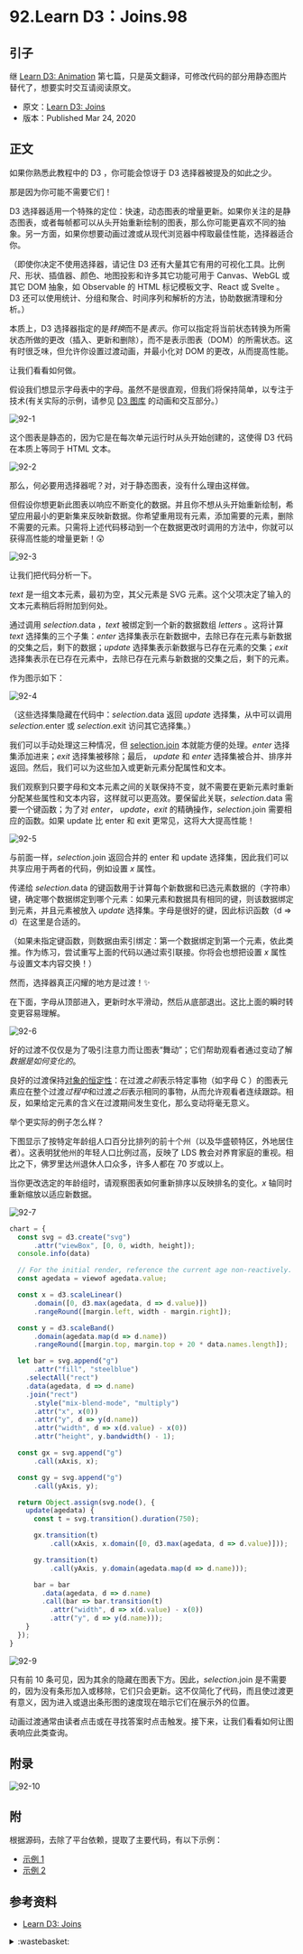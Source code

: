 # 92.Learn D3：Joins.98

## <a name="start"></a> 引子
继 [Learn D3: Animation][url-pre] 第七篇，只是英文翻译，可修改代码的部分用静态图片替代了，想要实时交互请阅读原文。

- 原文：[Learn D3: Joins][url-1]
- 版本：Published Mar 24, 2020

## <a name="title1"></a> 正文
如果你熟悉此教程中的 D3 ，你可能会惊讶于 D3 选择器被提及的如此之少。

那是因为你可能不需要它们！

D3 选择器适用一个特殊的定位：快速，动态图表的增量更新。如果你关注的是静态图表，或者每帧都可以从头开始重新绘制的图表，那么你可能更喜欢不同的抽象。另一方面，如果你想要动画过渡或从现代浏览器中榨取最佳性能，选择器适合你。

（即使你决定不使用选择器，请记住 D3 还有大量其它有用的可视化工具。比例尺、形状、插值器、颜色、地图投影和许多其它功能可用于 Canvas、WebGL 或其它 DOM 抽象，如 Observable 的 HTML 标记模板文字、React 或 Svelte 。D3 还可以使用统计、分组和聚合、时间序列和解析的方法，协助数据清理和分析。）

本质上，D3 选择器指定的是*转换*而不是*表示*。你可以指定将当前状态转换为所需状态所做的更改（插入、更新和删除），而不是表示图表（DOM）的所需状态。这有时很乏味，但允许你设置过渡动画，并最小化对 DOM 的更改，从而提高性能。

让我们看看如何做。

假设我们想显示字母表中的字母。虽然不是很直观，但我们将保持简单，以专注于技术(有关实际的示例，请参见 [D3 图库][url-2] 的动画和交互部分。）

![92-1][url-local-1]

这个图表是静态的，因为它是在每次单元运行时从头开始创建的，这使得 D3 代码在本质上等同于 HTML 文本。

![92-2][url-local-2]

那么，何必要用选择器呢？对，对于静态图表，没有什么理由这样做。

但假设你想更新此图表以响应不断变化的数据。并且你不想从头开始重新绘制，希望应用最小的更新集来反映新数据。你希望重用现有元素，添加需要的元素，删除不需要的元素。只需将上述代码移动到一个在数据更改时调用的方法中，你就可以获得高性能的增量更新！😲

![92-3][url-local-3]

让我们把代码分析一下。

*text* 是一组文本元素，最初为空，其父元素是 SVG 元素。这个父项决定了输入的文本元素稍后将附加到何处。

通过调用 *selection*.data ，*text* 被绑定到一个新的数据数组 *letters* 。这将计算 *text* 选择集的三个子集：*enter* 选择集表示在新数据中，去除已存在元素与新数据的交集之后，剩下的数据；*update* 选择集表示新数据与已存在元素的交集；*exit* 选择集表示在已存在元素中，去除已存在元素与新数据的交集之后，剩下的元素。

作为图示如下：

![92-4][url-local-4]

（这些选择集隐藏在代码中：*selection*.data 返回 *update* 选择集，从中可以调用 *selection*.enter 或 *selection*.exit 访问其它选择集。）

我们可以手动处理这三种情况，但 [selection.join][url-3] 本就能方便的处理。*enter* 选择集添加进来；*exit* 选择集被移除；最后， *update* 和 *enter* 选择集被合并、排序并返回。然后，我们可以为这些加入或更新元素分配属性和文本。

我们观察到只要字母和文本元素之间的关联保持不变，就不需要在更新元素时重新分配某些属性和文本内容，这样就可以更高效。要保留此关联，*selection*.data 需要一个键函数；为了对 *enter*， *update*，*exit* 的精确操作，*selection*.join 需要相应的函数。如果 update 比 enter 和 exit 更常见，这将大大提高性能！

![92-5][url-local-5]

与前面一样，*selection*.join 返回合并的 enter 和 update 选择集，因此我们可以共享应用于两者的代码，例如设置 *x* 属性。

传递给 *selection*.data 的键函数用于计算每个新数据和已选元素数据的（字符串）键，确定哪个数据绑定到哪个元素：如果元素和数据具有相同的键，则该数据绑定到元素，并且元素被放入 *update* 选择集。字母是很好的键，因此标识函数（d => d）在这里是合适的。

（如果未指定键函数，则数据由索引绑定：第一个数据绑定到第一个元素，依此类推。作为练习，尝试重写上面的代码以通过索引联接。你将会也想把设置 *x* 属性与设置文本内容交换！）

然而，选择器真正闪耀的地方是过渡！✨

在下面，字母从顶部进入，更新时水平滑动，然后从底部退出。这比上面的瞬时转变更容易理解。

![92-6][url-local-6]

好的过渡不仅仅是为了吸引注意力而让图表“舞动”；它们帮助观看者通过变动了解*数据是如何变化的*。

良好的过渡保持[对象的恒定性][url-4]：在过渡*之前*表示特定事物（如字母 C ）的图表元素应在整个过渡*过程中*和过渡*之后*表示相同的事物，从而允许观看者连续跟踪。相反，如果给定元素的含义在过渡期间发生变化，那么变动将毫无意义。

举个更实际的例子怎么样？

下图显示了按特定年龄组人口百分比排列的前十个州（以及华盛顿特区，外地居住者）。这表明犹他州的年轻人口比例过高，反映了 LDS 教会对养育家庭的重视。相比之下，佛罗里达州退休人口众多，许多人都在 70 岁或以上。

当你更改选定的年龄组时，请观察图表如何重新排序以反映排名的变化。*x* 轴同时重新缩放以适应新数据。

![92-7][url-local-7]

```js
chart = {
  const svg = d3.create("svg")
      .attr("viewBox", [0, 0, width, height]);
  console.info(data)

  // For the initial render, reference the current age non-reactively.
  const agedata = viewof agedata.value;

  const x = d3.scaleLinear()
      .domain([0, d3.max(agedata, d => d.value)])
      .rangeRound([margin.left, width - margin.right]);

  const y = d3.scaleBand()
      .domain(agedata.map(d => d.name))
      .rangeRound([margin.top, margin.top + 20 * data.names.length]);

  let bar = svg.append("g")
      .attr("fill", "steelblue")
    .selectAll("rect")
    .data(agedata, d => d.name)
    .join("rect")
      .style("mix-blend-mode", "multiply")
      .attr("x", x(0))
      .attr("y", d => y(d.name))
      .attr("width", d => x(d.value) - x(0))
      .attr("height", y.bandwidth() - 1);

  const gx = svg.append("g")
      .call(xAxis, x);

  const gy = svg.append("g")
      .call(yAxis, y);

  return Object.assign(svg.node(), {
    update(agedata) {
      const t = svg.transition().duration(750);

      gx.transition(t)
          .call(xAxis, x.domain([0, d3.max(agedata, d => d.value)]));

      gy.transition(t)
          .call(yAxis, y.domain(agedata.map(d => d.name)));

      bar = bar
        .data(agedata, d => d.name)
        .call(bar => bar.transition(t)
          .attr("width", d => x(d.value) - x(0))
          .attr("y", d => y(d.name)));
    }
  });
}
```

![92-9][url-local-9]

只有前 10 条可见，因为其余的隐藏在图表下方。因此，*selection*.join 是不需要的，因为没有条形加入或移除，它们只会更新。这不仅简化了代码，而且使过渡更有意义，因为进入或退出条形图的速度现在暗示它们在展示外的位置。

动画过渡通常由读者点击或在寻找答案时点击触发。接下来，让我们看看如何让图表响应此类查询。
## 附录

![92-10][url-local-10]

## 附
根据源码，去除了平台依赖，提取了主要代码，有以下示例：
- [示例 1][url-5]
- [示例 2][url-6]


## <a name="reference"></a> 参考资料
- [Learn D3: Joins][url-1]

[url-pre]:https://github.com/XXHolic/blog/issues/97
[url-1]:https://observablehq.com/@d3/learn-d3-joins?collection=@d3/learn-d3
[url-2]:https://observablehq.com/@d3/gallery
[url-3]:https://observablehq.com/@d3/selection-join
[url-4]:https://bost.ocks.org/mike/constancy/

[url-5]:https://xxholic.github.io/lab/blog/92/index.html
[url-6]:https://xxholic.github.io/lab/blog/92/index2.html


[url-local-1]:./images/92/1.png
[url-local-2]:./images/92/2.png
[url-local-3]:./images/92/3.png
[url-local-4]:./images/92/4.png
[url-local-5]:./images/92/5.png
[url-local-6]:./images/92/6.png
[url-local-7]:./images/92/7.png
[url-local-8]:./images/92/8.png
[url-local-9]:./images/92/9.png
[url-local-10]:./images/92/10.png

<details>
<summary>:wastebasket:</summary>

《巫师 3》主线剧情一般难度完成，最后触发的是个悲剧结局。

再去看了别人的攻略，才发现前面很多任务的选择都影响到了这个结局。

自己之前自认为正当的选择，到最后却导致悲剧收场。

心情还是有些郁闷的，在做选择的时候明显的代入了自己的想法。

巫师3 游戏本地文件艺术设定集。

![92-poster][url-local-poster]

</details>

[url-local-poster]:./images/92/poster.png

